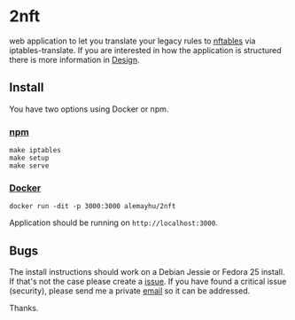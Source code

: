 # 2nft

web application to let you translate your legacy rules to [nftables][0] via
iptables-translate. If you are interested in how the application is structured
there is more information in [Design](./DESIGN.md).

## Install

You have two options using Docker or npm.

### [npm](https://www.npmjs.com/)

    make iptables
    make setup
    make serve

### [Docker](https://www.docker.com/)

    docker run -dit -p 3000:3000 alemayhu/2nft

Application should be running on `http://localhost:3000`.

## Bugs
    
The install instructions should work on a Debian Jessie or Fedora 25 install.
If that's not the case please create a
[issue](https://github.com/alemayhu/2nft/issues). If you have found a critical
issue (security), please send me a private [email](mailto:a@alemayhu.com) so it
can be addressed.

Thanks.

[0]: https://netfilter.org/projects/nftables/
